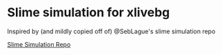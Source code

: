 # Slime simulation for xlivebg

Inspired by (and mildly copied off of) @SebLague's slime simulation repo

[Slime Simulation Repo](https://github.com/SebLague/Slime-Simulation)

